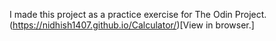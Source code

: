 I made this project as a practice exercise for The Odin Project.
(https://nidhish1407.github.io/Calculator/)[View in browser.]